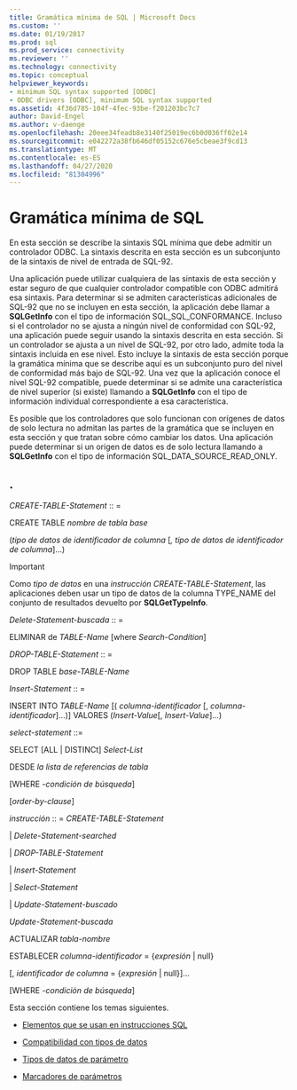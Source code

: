 ```yaml
---
title: Gramática mínima de SQL | Microsoft Docs
ms.custom: ''
ms.date: 01/19/2017
ms.prod: sql
ms.prod_service: connectivity
ms.reviewer: ''
ms.technology: connectivity
ms.topic: conceptual
helpviewer_keywords:
- minimum SQL syntax supported [ODBC]
- ODBC drivers [ODBC], minimum SQL syntax supported
ms.assetid: 4f36d785-104f-4fec-93be-f201203bc7c7
author: David-Engel
ms.author: v-daenge
ms.openlocfilehash: 20eee34feadb8e3140f25019ec6b0d036ff02e14
ms.sourcegitcommit: e042272a38fb646df05152c676e5cbeae3f9cd13
ms.translationtype: MT
ms.contentlocale: es-ES
ms.lasthandoff: 04/27/2020
ms.locfileid: "81304996"
---
```

# <a name="sql-minimum-grammar"></a>Gramática mínima de SQL
En esta sección se describe la sintaxis SQL mínima que debe admitir un controlador ODBC. La sintaxis descrita en esta sección es un subconjunto de la sintaxis de nivel de entrada de SQL-92.  
  
 Una aplicación puede utilizar cualquiera de las sintaxis de esta sección y estar seguro de que cualquier controlador compatible con ODBC admitirá esa sintaxis. Para determinar si se admiten características adicionales de SQL-92 que no se incluyen en esta sección, la aplicación debe llamar a **SQLGetInfo** con el tipo de información SQL_SQL_CONFORMANCE. Incluso si el controlador no se ajusta a ningún nivel de conformidad con SQL-92, una aplicación puede seguir usando la sintaxis descrita en esta sección. Si un controlador se ajusta a un nivel de SQL-92, por otro lado, admite toda la sintaxis incluida en ese nivel. Esto incluye la sintaxis de esta sección porque la gramática mínima que se describe aquí es un subconjunto puro del nivel de conformidad más bajo de SQL-92. Una vez que la aplicación conoce el nivel SQL-92 compatible, puede determinar si se admite una característica de nivel superior (si existe) llamando a **SQLGetInfo** con el tipo de información individual correspondiente a esa característica.  
  
 Es posible que los controladores que solo funcionan con orígenes de datos de solo lectura no admitan las partes de la gramática que se incluyen en esta sección y que tratan sobre cómo cambiar los datos. Una aplicación puede determinar si un origen de datos es de solo lectura llamando a **SQLGetInfo** con el tipo de información SQL_DATA_SOURCE_READ_ONLY.  
  
## <a name="statement"></a>.  
 *CREATE-TABLE-Statement* :: =  
  
 CREATE TABLE *nombre de tabla base*  
  
 (*tipo de datos de identificador de columna* [*, tipo de datos de identificador de columna*]...)  
  
> [!IMPORTANT]  
>  Como *tipo de datos* en una *instrucción CREATE-TABLE-Statement*, las aplicaciones deben usar un tipo de datos de la columna TYPE_NAME del conjunto de resultados devuelto por **SQLGetTypeInfo**.  
  
 *Delete-Statement-buscada* :: =  
  
 ELIMINAR de *TABLE-Name* [where *Search-Condition*]  
  
 *DROP-TABLE-Statement* :: =  
  
 DROP TABLE *base-TABLE-Name*  
  
 *Insert-Statement* :: =  
  
 INSERT INTO *TABLE-Name* [( *columna-identificador* [, *columna-identificador*]...)]      VALORES (*Insert-Value*[, *Insert-Value*]...)  
  
 *select-statement* ::=  
  
 SELECT [ALL &#124; DISTINCt] *Select-List*  
  
 DESDE *la lista de referencias de tabla*  
  
 [WHERE *-condición de búsqueda*]  
  
 [*order-by-clause*]  
  
 *instrucción* :: = *CREATE-TABLE-Statement*  
  
 &#124; *Delete-Statement-searched*  
  
 &#124; *DROP-TABLE-Statement*  
  
 &#124; *Insert-Statement*  
  
 &#124; *Select-Statement*  
  
 &#124; *Update-Statement-buscado*  
  
 *Update-Statement-buscada*  
  
 ACTUALIZAR *tabla-nombre*  
  
 ESTABLECER *columna-identificador* = {*expresión* &#124; null}  
  
 [, *identificador de columna* = {*expresión* &#124; null}]...  
  
 [WHERE *-condición de búsqueda*]  
  
 Esta sección contiene los temas siguientes.  
  
-   [Elementos que se usan en instrucciones SQL](../../../odbc/reference/appendixes/elements-used-in-sql-statements.md)  
  
-   [Compatibilidad con tipos de datos](../../../odbc/reference/appendixes/data-type-support.md)  
  
-   [Tipos de datos de parámetro](../../../odbc/reference/appendixes/parameter-data-types.md)  
  
-   [Marcadores de parámetros](../../../odbc/reference/appendixes/parameter-markers.md)
